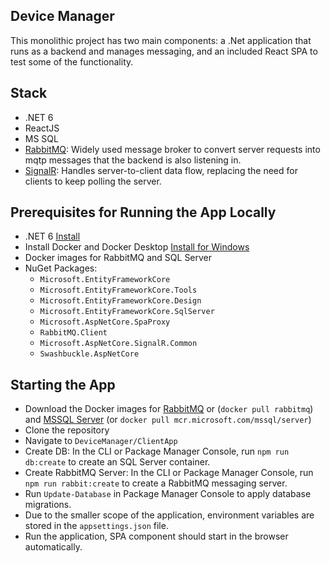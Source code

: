 ## Device Manager

This monolithic project has two main components: a .Net application that runs as a backend and manages messaging, and an included React SPA to test some of the functionality.

## Stack
* .NET 6
* ReactJS
* MS SQL
* [RabbitMQ](https://www.rabbitmq.com/): Widely used message broker to convert server requests into mqtp messages that the backend is also listening in.
* [SignalR](https://dotnet.microsoft.com/en-us/apps/aspnet/signalr): Handles server-to-client data flow, replacing the need for clients to keep polling the server.

## Prerequisites for Running the App Locally

* .NET 6 [Install](https://dotnet.microsoft.com/en-us/download/dotnet/6.0)
* Install Docker and Docker Desktop [Install for Windows](https://docs.docker.com/desktop/install/windows-install/)
* Docker images for RabbitMQ and SQL Server
* NuGet Packages:
    * `Microsoft.EntityFrameworkCore`
    * `Microsoft.EntityFrameworkCore.Tools`
    * `Microsoft.EntityFrameworkCore.Design`
    * `Microsoft.EntityFrameworkCore.SqlServer`
    * `Microsoft.AspNetCore.SpaProxy`
    * `RabbitMQ.Client`
    * `Microsoft.AspNetCore.SignalR.Common`
    * `Swashbuckle.AspNetCore`

## Starting the App

* Download the Docker images for [RabbitMQ](https://hub.docker.com/_/rabbitmq) or (`docker pull rabbitmq`) and [MSSQL Server](https://hub.docker.com/_/microsoft-mssql-server) (or `docker pull mcr.microsoft.com/mssql/server`)
* Clone the repository
* Navigate to `DeviceManager/ClientApp`
* Create DB: In the CLI or Package Manager Console, run `npm run db:create` to create an SQL Server container.
* Create RabbitMQ Server: In the CLI or Package Manager Console, run `npm run rabbit:create` to create a RabbitMQ messaging server.
* Run `Update-Database` in Package Manager Console to apply database migrations.
* Due to the smaller scope of the application, environment variables are stored in the `appsettings.json` file. 
* Run the application, SPA component should start in the browser automatically.